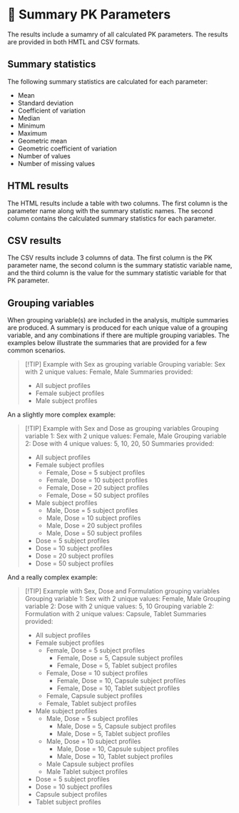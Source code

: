 # 📑 Summary PK Parameters
The results include a sumamry of all calculated PK parameters. The results are provided in both HMTL and CSV formats.

## Summary statistics
The following summary statistics are calculated for each parameter:

   -   Mean 
   -   Standard deviation
   -   Coefficient of variation
   -   Median
   -   Minimum
   -   Maximum
   -   Geometric mean
   -   Geometric coefficient of variation
   -   Number of values
   -   Number of missing values

## HTML results
The HTML results include a table with two columns. The first column is the parameter name along with the summary statistic names. The second column contains the calculated summary statistics for each parameter.

## CSV results
The CSV results include 3 columns of data. The first column is the PK parameter name, the second column is the summary statistic variable name, and the third column is the value for the summary statistic variable for that PK parameter.

## Grouping variables
When grouping variable(s) are included in the analysis, multiple summaries are produced. A summary is produced for each unique value of a grouping variable, and any combinations if there are multiple grouping variables. The examples below illustrate the summaries that are provided for a few common scenarios.

> [!TIP] Example with Sex as grouping variable
> Grouping variable: Sex with 2 unique values: Female, Male
> Summaries provided:
>    -   All subject profiles
>    -   Female subject profiles
>    -   Male subject profiles

An a slightly more complex example: 

> [!TIP] Example with Sex and Dose as grouping variables
> Grouping variable 1: Sex with 2 unique values: Female, Male
> Grouping variable 2: Dose with 4 unique values: 5, 10, 20, 50
> Summaries provided:
>    -   All subject profiles
>    -   Female subject profiles
>        *   Female, Dose = 5 subject profiles
>        *   Female, Dose = 10 subject profiles
>        *   Female, Dose = 20 subject profiles
>        *   Female, Dose = 50 subject profiles
>    -   Male subject profiles
>        *   Male, Dose = 5 subject profiles
>        *   Male, Dose = 10 subject profiles
>        *   Male, Dose = 20 subject profiles
>        *   Male, Dose = 50 subject profiles
>    -   Dose = 5 subject profiles
>    -   Dose = 10 subject profiles
>    -   Dose = 20 subject profiles
>    -   Dose = 50 subject profiles

And a really complex example:

> [!TIP] Example with Sex, Dose and Formulation grouping variables
> Grouping variable 1: Sex with 2 unique values: Female, Male
> Grouping variable 2: Dose with 2 unique values: 5, 10
> Grouping variable 2: Formulation with 2 unique values: Capsule, Tablet
> Summaries provided:
>    -   All subject profiles
>    -   Female subject profiles
>        *   Female, Dose = 5 subject profiles
>              +  Female, Dose = 5, Capsule subject profiles
>              +  Female, Dose = 5, Tablet subject profiles
>        *   Female, Dose = 10 subject profiles
>              +  Female, Dose = 10, Capsule subject profiles
>              +  Female, Dose = 10, Tablet subject profiles
>        *   Female, Capsule subject profiles
>        *   Female, Tablet subject profiles
>    -   Male subject profiles
>        *   Male, Dose = 5 subject profiles
>              +  Male, Dose = 5, Capsule subject profiles
>              +  Male, Dose = 5, Tablet subject profiles
>        *   Male, Dose = 10 subject profiles
>              +  Male, Dose = 10, Capsule subject profiles
>              +  Male, Dose = 10, Tablet subject profiles
>        *   Male Capsule subject profiles
>        *   Male Tablet subject profiles
>    -   Dose = 5 subject profiles
>    -   Dose = 10 subject profiles
>    -   Capsule subject profiles
>    -   Tablet subject profiles

